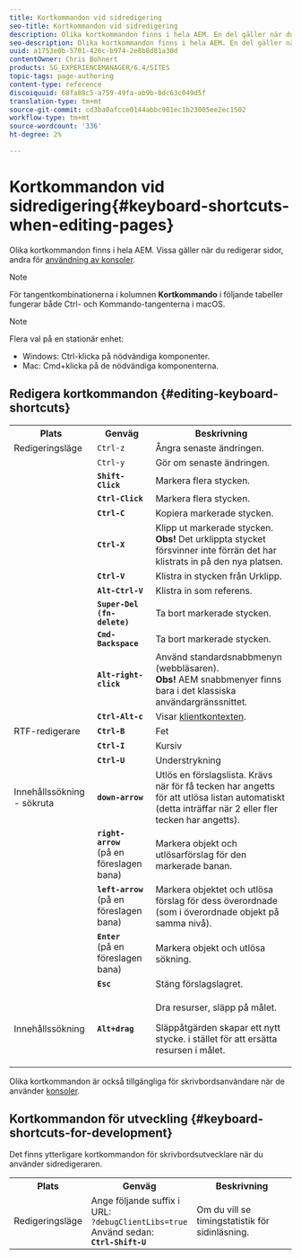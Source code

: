 ```yaml
---
title: Kortkommandon vid sidredigering
seo-title: Kortkommandon vid sidredigering
description: Olika kortkommandon finns i hela AEM. En del gäller när du redigerar sidor, andra när du använder konsoler.
seo-description: Olika kortkommandon finns i hela AEM. En del gäller när du redigerar sidor, andra när du använder konsoler.
uuid: a1753e0b-5701-426c-b974-2e8b8d81a30d
contentOwner: Chris Bohnert
products: SG_EXPERIENCEMANAGER/6.4/SITES
topic-tags: page-authoring
content-type: reference
discoiquuid: 68fa88c5-a759-49fa-ab9b-8dc63c049d5f
translation-type: tm+mt
source-git-commit: cd3ba0afcce0144abbc981ec1b23005ee2ec1502
workflow-type: tm+mt
source-wordcount: '336'
ht-degree: 2%

---
```



# Kortkommandon vid sidredigering{#keyboard-shortcuts-when-editing-pages}

Olika kortkommandon finns i hela AEM. Vissa gäller när du redigerar sidor, andra för [användning av konsoler](/help/sites-classic-ui-authoring/author-env-keyboard-shortcuts.md).

>[!NOTE]
>
>För tangentkombinationerna i kolumnen **Kortkommando** i följande tabeller fungerar både Ctrl- och Kommando-tangenterna i macOS.

>[!NOTE]
>
>Flera val på en stationär enhet:
>
>* Windows: Ctrl-klicka på nödvändiga komponenter.
>* Mac: Cmd+klicka på de nödvändiga komponenterna.

>



## Redigera kortkommandon {#editing-keyboard-shortcuts}

<table> 
 <tbody> 
  <tr> 
   <th>Plats</th> 
   <th>Genväg</th> 
   <th>Beskrivning</th> 
  </tr> 
  <tr> 
   <td>Redigeringsläge</td> 
   <td><code>Ctrl-z</code></td> 
   <td>Ångra senaste ändringen.</td> 
  </tr> 
  <tr> 
   <td> </td> 
   <td><code>Ctrl-y</code></td> 
   <td>Gör om senaste ändringen.</td> 
  </tr> 
  <tr> 
   <td> </td> 
   <td><strong><code>Shift-Click</code></strong></td> 
   <td>Markera flera stycken.</td> 
  </tr> 
  <tr> 
   <td> </td> 
   <td><strong><code>Ctrl-Click</code></strong></td> 
   <td>Markera flera stycken.</td> 
  </tr> 
  <tr> 
   <td> </td> 
   <td><strong><code>Ctrl-C</code></strong></td> 
   <td>Kopiera markerade stycken.</td> 
  </tr> 
  <tr> 
   <td> </td> 
   <td><strong><code>Ctrl-X</code></strong></td> 
   <td>Klipp ut markerade stycken.<strong><br /> Obs!</strong> Det urklippta stycket försvinner inte förrän det har klistrats in på den nya platsen.</td> 
  </tr> 
  <tr> 
   <td> </td> 
   <td><strong><code>Ctrl-V</code></strong></td> 
   <td>Klistra in stycken från Urklipp.</td> 
  </tr> 
  <tr> 
   <td> </td> 
   <td><strong><code>Alt-Ctrl-V</code></strong></td> 
   <td>Klistra in som referens.</td> 
  </tr> 
  <tr> 
   <td> </td> 
   <td><strong><code>Super-Del (fn-delete)</code></strong></td> 
   <td>Ta bort markerade stycken.</td> 
  </tr> 
  <tr> 
   <td> </td> 
   <td><strong><code>Cmd-Backspace</code></strong></td> 
   <td>Ta bort markerade stycken.</td> 
  </tr> 
  <tr> 
   <td> </td> 
   <td><strong><code>Alt-right-click</code></strong></td> 
   <td>Använd standardsnabbmenyn (webbläsaren).<br /> <strong>Obs!</strong> AEM snabbmenyer finns bara i det klassiska användargränssnittet.</td> 
  </tr> 
  <tr> 
   <td> </td> 
   <td><strong><code>Ctrl-Alt-c</code></strong></td> 
   <td>Visar <a href="/help/sites-administering/client-context.md">klientkontexten</a>.</td> 
  </tr> 
  <tr> 
   <td>RTF-redigerare<br /> </td> 
   <td><strong><code>Ctrl-B</code></strong><br /> </td> 
   <td>Fet</td> 
  </tr> 
  <tr> 
   <td> </td> 
   <td><strong><code>Ctrl-I</code></strong><br /> </td> 
   <td>Kursiv<br /> </td> 
  </tr> 
  <tr> 
   <td> </td> 
   <td><strong><code>Ctrl-U</code></strong><br /> </td> 
   <td>Understrykning</td> 
  </tr> 
  <tr> 
   <td>Innehållssökning - sökruta</td> 
   <td><strong><code>down-arrow</code></strong></td> 
   <td>Utlös en förslagslista. Krävs när för få tecken har angetts för att utlösa listan automatiskt (detta inträffar när 2 eller fler tecken har angetts).</td> 
  </tr> 
  <tr> 
   <td> </td> 
   <td><strong><code>right-arrow</code></strong><br /> (på en föreslagen bana)</td> 
   <td>Markera objekt och utlösarförslag för den markerade banan.</td> 
  </tr> 
  <tr> 
   <td> </td> 
   <td><strong><code>left-arrow</code></strong><br /> (på en föreslagen bana)</td> 
   <td>Markera objektet och utlösa förslag för dess överordnade (som i överordnade objekt på samma nivå).</td> 
  </tr> 
  <tr> 
   <td> </td> 
   <td><strong><code>Enter</code></strong><br /> (på en föreslagen bana)</td> 
   <td>Markera objekt och utlösa sökning.</td> 
  </tr> 
  <tr> 
   <td> </td> 
   <td><strong><code>Esc</code></strong></td> 
   <td>Stäng förslagslagret.</td> 
  </tr> 
  <tr> 
   <td>Innehållssökning<br /> </td> 
   <td><strong><code>Alt+drag</code></strong></td> 
   <td><p>Dra resurser, släpp på målet.</p> <p>Släppåtgärden skapar ett nytt stycke. i stället för att ersätta resursen i målet.</p> </td> 
  </tr> 
 </tbody> 
</table>

Olika kortkommandon är också tillgängliga för skrivbordsanvändare när de använder [konsoler](/help/sites-classic-ui-authoring/author-env-keyboard-shortcuts.md).

## Kortkommandon för utveckling {#keyboard-shortcuts-for-development}

Det finns ytterligare kortkommandon för skrivbordsutvecklare när du använder sidredigeraren.

<table> 
 <tbody> 
  <tr> 
   <th>Plats</th> 
   <th>Genväg</th> 
   <th>Beskrivning</th> 
  </tr> 
  <tr> 
   <td>Redigeringsläge</td> 
   <td>Ange följande suffix i URL:<br /> <code>?debugClientLibs=true</code><br /> Använd sedan:<br /> <strong><code>Ctrl-Shift-U</code></strong></td> 
   <td>Om du vill se timingstatistik för sidinläsning.</td> 
  </tr> 
 </tbody> 
</table>

